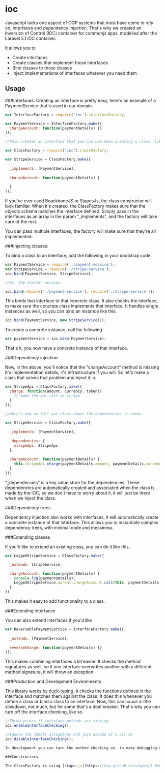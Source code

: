 # ioc

Javascript lacks one aspect of OOP systems that most have come to rely on, interfaces and dependency injection.
That's why we created an Inversion of Control (IOC) container for commonjs apps, modelled after the Laravel 5.1 IOC container.

It allows you to

- Create interfaces
- Create classes that implement those interfaces
- Bind classes to those classes
- Inject implementations of interfaces wherever you need them

## Usage

###Interfaces:
Creating an interface is pretty easy, here's an example of a PaymentService that is used in our domain.

```js
var InterfaceFactory = require('ioc').interfaceFactory;

var PaymentService = InterfaceFactory.make({
  chargeAccount: function(paymentDetails) {}
});

//This creates an interface that you can use when creating a class, like the following.

var ClassFactory = require('ioc').classFactory;

var StripeService = ClassFactory.make({
 
  _implements: [PaymentService],
  
  chargeAccount: function(paymentDetails) {
    
  }
});
```

If you've ever used BoackboneJS or StapesJs, the class constructor will look familiar. 
When it's created, the ClassFactory makes sure that the objects schema matches the interface defined. Simply pass in the interfaces as an array in the param "_implements", and the factory will take care of the rest.

You can pass multiple interfaces, the factory will make sure that they're all implemented.

###Injecting classes:

To bind a class to an interface, add the following in your bootstrap code.

```js
var PaymentService = require('./payment-service');
var StripeService = require('./stripe-service');
ioc.bind(PaymentService, StripeService);

//Or, the shorter version.

ioc.bind(require('./payment-service'), require('./stripe-service'));
```

This binds that interface to that concrete class. It also checks the interface, to make sure the concrete class implements that interface.
It handles single instances as well, so you can bind an instance like this.

```js
ioc.bind(PaymentService, new StripeService());
```
To create a concrete instance, call the following.

```js
var paymentService = ioc.make(PaymentService);
```
That's it, you now have a concrete instance of that interface.

###Dependency injection:

Now, in the above, you'll notice that the "chargeAccount" method is missing it's implementation details, it's infrastructure if you will.
So let's make a class that solves that problem and inject it in.

```js
var StripeApi = ClassFactory.make({
  charge: function(amount, currency, token){
    // make the api call to stripe
  }
});

//Here's now we tell our class about the dependencies it needs.

var StripeService = ClassFactory.make({
 
  _implements: [PaymentService],
  
  _dependencies: {
    stripeApi: StripeApi
  },
  
  chargeAccount: function(paymentDetails) {
    this.stripeApi.charge(paymentDetails.amount, paymentDetails.currency, paymentDetails.token);  
  }
});
```

"_dependencies" is a key value store for the dependencies. 
These dependencies are automatically created and associated when the class is made by the IOC, so we don't have to worry about it, it will just be there when we inject the class.

###Dependency trees

Dependency injection also works with interfaces, it will automatically create a concrete instance of that interface. This allows you to instantiate complex dependency trees, with minimal code and messiness.

###Extending classes

If you'd like to extend an existing class, you can do it like this.

```js
var LoggedStripeService = ClassFactory.make({

  _extends: StripeService,

  chargeAccount: function(paymentDetails) {
    console.log(paymentDetails);
    LoggedStripeService.parent.chargeAccount.call(this, paymentDetails);
  }
})
```

This makes it easy to add functionality to a class.

###Extending interfaces

You can also extend interfaces if you'd like

```js
var ReversablePaymentService = InterfaceFactory.make({
  
  _extends: [PaymentService],
  
  reverseChange: function(paymentDetails) {}
});
```

This makes combining interfaces a lot easier. It checks the method signatures as well, so if one interface overwrites another with a different method signature, it will throw an exception.

###Production and Development Environments

This library works by [duck-typing](https://en.wikipedia.org/wiki/Duck_typing), it checks the functions defined in the interface and matches them against the class. It does this whenever you define a class or bind a class to an interface. Now, this can cause a little slowdown, not much, but for some that's a deal breaker. That's why you can turn off the interface checking, like so.

```js
//Throw errors if interface methods are missing
ioc.enableInterfaceChecking();

//Ignore the checks altogether and just assume it's all ok
ioc.disableInterfaceChecking();

In development you can turn the method checking on, to make debugging easier (it's on by default). Then in production you turn it off to gain a little more speed.

###Constructors

The ClassFactory is using [stape.js](https://hay.github.io/stapes/) behind the scenes, so anything you can do with that, you can do with the ClassFactory. This includes creating constructors and all the other lovely stuff it adds. I've disabled the event aspects, as it's not core to this library, but if you really want it, just let me know.